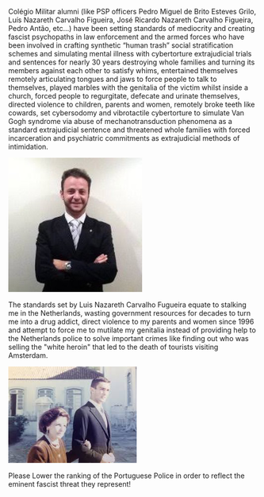 Colégio Militar alumni (like PSP officers Pedro Miguel de Brito Esteves Grilo, Luís Nazareth Carvalho Figueira, José Ricardo Nazareth Carvalho Figueira, Pedro Antão, etc…) have been setting standards of mediocrity and creating fascist psychopaths in law enforcement and the armed forces who have been involved in crafting synthetic “human trash” social stratification schemes and simulating mental illness with cybertorture extrajudicial trials and sentences for nearly 30 years destroying whole families and turning its members against each other to satisfy whims, entertained themselves remotely articulating tongues and jaws to force people to talk to themselves, played marbles with the genitalia of the victim whilst inside a church, forced people to regurgitate, defecate and urinate themselves, directed violence to children, parents and women, remotely broke teeth like cowards, set cybersodomy and vibrotactile cybertorture to simulate Van Gogh syndrome via abuse of mechanotransduction phenomena as a standard extrajudicial sentence and threatened whole families with forced incarceration and psychiatric commitments as extrajudicial methods of intimidation.

![Pedro Miguel de Brito Esteves Grilo](https://raw.githubusercontent.com/strikles/strikles.github.io/master/abuse/cybertorture_collaborationists/PT/CM/Pedro%20Grilo.jpg)

The standards set by Luis Nazareth Carvalho Fugueira equate to stalking me in the Netherlands, wasting government resources for decades to turn me into a drug addict, direct violence to my parents and women since 1996 and attempt to force me to mutilate my genitalia instead of providing help to the Netherlands police to solve important crimes like finding out who was selling the "white heroin" that led to the death of tourists visiting Amsterdam.

![Luis Nazareth Carvalho Figueira](https://raw.githubusercontent.com/strikles/strikles.github.io/master/abuse/cybertorture_collaborationists/PT/CM/luis%20figueira.png)

Please Lower the ranking of the Portuguese Police in order to reflect the eminent fascist threat they represent!
